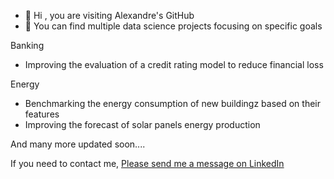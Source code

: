 - 👋 Hi , you are visiting Alexandre's GitHub
- 👀 You can find multiple data science projects focusing on specific goals

Banking
- Improving the evaluation of a credit rating model to reduce financial loss

Energy
- Benchmarking the energy consumption of new buildingz based on their features
- Improving the forecast of solar panels energy production

And many more updated soon....

If you need to contact me, [Please send me a message on LinkedIn](https://www.linkedin.com/in/alexandre-petit-24a87a219)

<!---
I've been active on kaggle for a while, and obtained the following achievements

![light version](https://road-to-kaggle-grandmaster.vercel.app/api/badges/alexandrepetit881234/dataset/light)
![light version](https://road-to-kaggle-grandmaster.vercel.app/api/badges/alexandrepetit881234/notebook/light)
![light version](https://road-to-kaggle-grandmaster.vercel.app/api/badges/alexandrepetit881234/discussion/light)

Competitions are coming soon...


alex88kr/alex88kr is a ✨ special ✨ repository because its `README.md` (this file) appears on your GitHub profile.
You can click the Preview link to take a look at your changes.
--->
